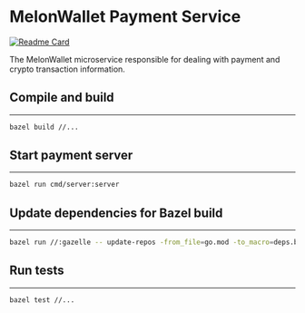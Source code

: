 # MelonWallet Payment Service

[![Readme Card](https://github-readme-stats.vercel.app/api/pin/?username=michzhou-melonnetwork&repo=payment-service&show_icons=true&theme=radical)](https://https://github.com/Melon-Network-Inc/payment-service)

The MelonWallet microservice responsible for dealing with payment and crypto transaction information.

## Compile and build

---------------------

```bash
bazel build //...
```

## Start payment server

---------------------

```bash
bazel run cmd/server:server
```

## Update dependencies for Bazel build

---------------------

```bash
bazel run //:gazelle -- update-repos -from_file=go.mod -to_macro=deps.bzl%go_dependencies
```

## Run tests

---------------------

```bash
bazel test //...
```
